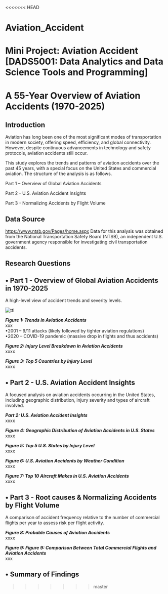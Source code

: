 <<<<<<< HEAD
# Aviation_Accident
Mini Project: Aviation Accident [DADS5001: Data Analytics and Data Science Tools and Programming]
=======
# A 55-Year Overview of Aviation Accidents (1970-2025)
## Introduction
Aviation has long been one of the most significant modes of transportation in modern society, offering speed, efficiency, and global connectivity. However, despite continuous advancements in technology and safety protocols, aviation accidents still occur. 

This study explores the trends and patterns of aviation accidents over the past 45 years, with a special focus on the United States and commercial aviation. The structure of the analysis is as follows.

Part 1 – Overview of Global Aviation Accidents

Part 2 - U.S. Aviation Accident Insights

Part 3 - Normalizing Accidents by Flight Volume

## Data Source
https://www.ntsb.gov/Pages/home.aspx Data for this analysis was obtained from the National Transportation Safety Board (NTSB), an independent U.S. government agency responsible for investigating civil transportation accidents.

## Research Questions

## • Part 1 - Overview of Global Aviation Accidents in 1970-2025
A high-level view of accident trends and severity levels.

![ttl](https://github.com/user-attachments/assets/147c887d-52d3-48da-a355-0bb2f86f4c9b)

***Figure 1: Trends in Aviation Accidents***  
xxx  
•2001 – 9/11 attacks (likely followed by tighter aviation regulations)  
•2020 – COVID-19 pandemic (massive drop in flights and thus accidents)  

***Figure 2: Injury Level Breakdown in Aviation Accidents***  
xxxx  

***Figure 3: Top 5 Countries by Injury Level***  
xxxx

## • Part 2 - U.S. Aviation Accident Insights
A focused analysis on aviation accidents occurring in the United States, including geographic distribution, injury severity and types of aircraft involved.

***Part 2: U.S. Aviation Accident Insights***  
xxxx  

***Figure 4: Geographic Distribution of Aviation Accidents in U.S. States***  
xxxx

***Figure 5: Top 5 U.S. States by Injury Level***  
xxxx

***Figure 6: U.S. Aviation Accidents by Weather Condition***  
xxxx

***Figure 7: Top 10 Aircraft Makes in U.S. Aviation Accidents***  
xxxx

## • Part 3 - Root causes & Normalizing Accidents by Flight Volume
A comparison of accident frequency relative to the number of commercial flights per year to assess risk per flight activity.

***Figure 8: Probable Causes of Aviation Accidents***  
xxxx  

***Figure 9: Figure 9: Comparison Between Total Commercial Flights and Aviation Accidents***  
xxx


## • Summary of Findings
>>>>>>> master
